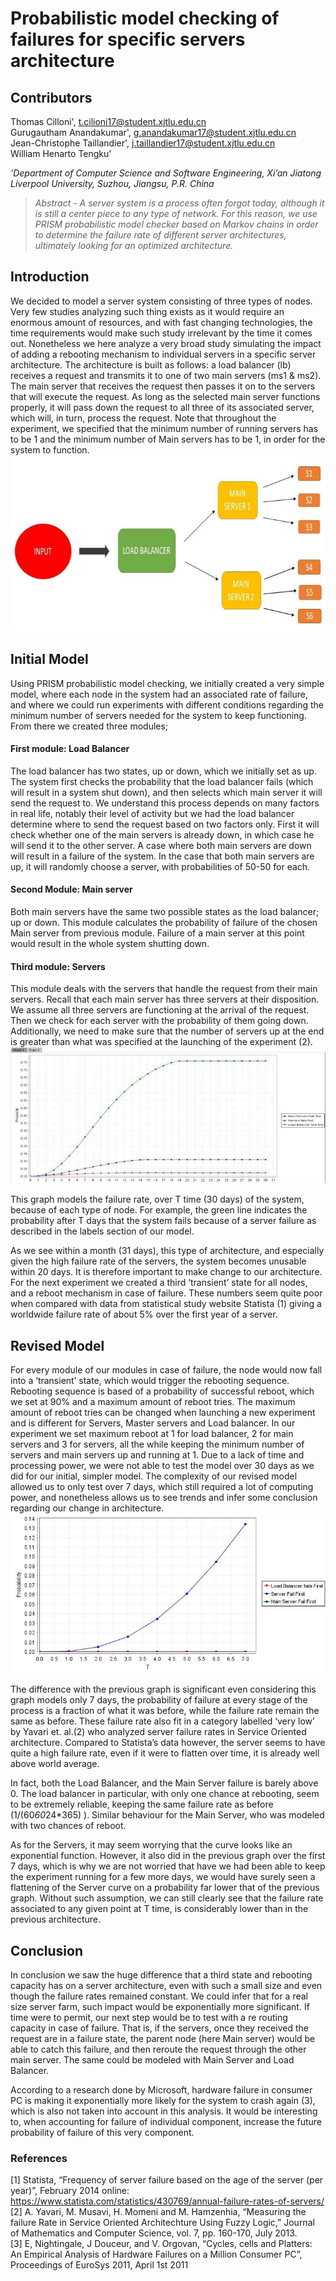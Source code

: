# Probabilistic model checking of failures for specific servers architecture

## Contributors
Thomas Cilloni', t.cilioni17@student.xjtlu.edu.cn  
Gurugautham Anandakumar', g.anandakumar17@student.xjtlu.edu.cn  
Jean-Christophe Taillandier', j.taillandier17@student.xjtlu.edu.cn  
William Henarto Tengku'

_'Department of Computer Science and Software Engineering, Xi’an Jiatong Liverpool University, Suzhou, Jiangsu, P.R. China_

> _Abstract - A server system is a process often forgot today, although it is still a center piece to any type of network. For this reason, we use PRISM probabilistic model checker based on Markov chains in order to determine the failure rate of different server architectures, ultimately looking for an optimized architecture._

## Introduction
We decided to model a server system consisting of three types of nodes. Very few studies analyzing such thing exists as it would require an enormous amount of resources, and with fast changing technologies, the time requirements would make such study irrelevant by the time it comes out. Nonetheless we here analyze a very broad study simulating the impact of adding a rebooting mechanism to individual servers in a specific server architecture. The architecture is built as follows: a load balancer (lb) receives a request and transmits it to one of two main servers (ms1 & ms2). The main server that receives the request then passes it on to the servers that will execute the request. As long as the selected main server functions properly, it will pass down the request to all three of its associated server, which will, in turn, process the request. Note that throughout the experiment, we specified that the minimum number of running servers has to be 1 and the minimum number of Main servers has to be 1, in order for the system to function.
![server architecture](/res/architecture.jpg)

## Initial Model
Using PRISM probabilistic model checking, we initially
created a very simple model, where each node in the system
had an associated rate of failure, and where we could run
experiments with different conditions regarding the minimum
number of servers needed for the system to keep functioning.
From there we created three modules;

#### First module: Load Balancer
The load balancer has two states, up or down, which
we initially set as up. The system first checks the probability
that the load balancer fails (which will result in a system shut
down), and then selects which main server it will send the
request to. We understand this process depends on many
factors in real life, notably their level of activity but we had
the load balancer determine where to send the request based
on two factors only. First it will check whether one of the
main servers is already down, in which case he will send it to
the other server. A case where both main servers are down
will result in a failure of the system. In the case that both main
servers are up, it will randomly choose a server, with
probabilities of 50-50 for each.

#### Second Module: Main server
Both main servers have the same two possible states
as the load balancer; up or down. This module calculates the
probability of failure of the chosen Main server from previous
module. Failure of a main server at this point would result in
the whole system shutting down.

#### Third module: Servers
This module deals with the servers that handle the request
from their main servers. Recall that each main server has three
servers at their disposition. We assume all three servers are
functioning at the arrival of the request. Then we check for
each server with the probability of them going down.
Additionally, we need to make sure that the number of servers
up at the end is greater than what was specified at the
launching of the experiment (2).
![v1](/res/v1.jpg)

This graph models the failure rate, over T time (30 days) of the system, because of each type of node. For example, the green line indicates the probability after T days that the system fails because of a server failure as described in the labels section of our model.

As we see within a month (31 days), this type of architecture, and especially given the high failure rate of the servers, the system becomes unusable within 20 days. It is therefore important to make change to our architecture. For the next experiment we created a third ‘transient’ state for all nodes, and a reboot mechanism in case of failure. These numbers seem quite poor when compared with data from statistical study website Statista (1) giving a worldwide failure rate of about 5% over the first year of a server.

## Revised Model
For every module of our modules in case of failure, the node would now fall into a ‘transient’ state, which would trigger the rebooting sequence. Rebooting sequence is based of a probability of successful reboot, which we set at 90% and a maximum amount of reboot tries. The maximum amount of reboot tries can be changed when launching a new experiment and is different for Servers, Master servers and Load balancer. In our experiment we set maximum reboot at 1 for load balancer, 2 for main servers and 3 for servers, all the while keeping the minimum number of servers and main servers up and running at 1. Due to a lack of time and processing power, we were not able to test the model over 30 days as we did for our initial, simpler model. The complexity of our revised model allowed us to only test over 7 days, which still required a lot of computing power, and nonetheless allows us to see trends and infer some conclusion regarding our change in architecture.
![v2](/res/v2.jpg)

The difference with the previous graph is significant even considering this graph models only 7 days, the probability of failure at every stage of the process is a fraction of what it was before, while the failure rate remain the same as before. These failure rate also fit in a category labelled ‘very low’ by Yavari et. al.(2) who analyzed server failure rates in Service Oriented architecture. Compared to Statista’s data however, the server seems to have quite a high failure rate, even if it were to flatten over time, it is already well above world average.

In fact, both the Load Balancer, and the Main Server failure is barely above 0. The load balancer in particular, with only one chance at rebooting, seem to be extremely reliable, keeping the same failure rate as before (1/(60*60*24*365) ). Similar behaviour for the Main Server, who was modeled with two chances of reboot.

As for the Servers, it may seem worrying that the curve looks like an exponential function. However, it also did in the previous graph over the first 7 days, which is why we are not worried that have we had been able to keep the experiment running for a few more days, we would have surely seen a flattening of the Server curve on a probability far lower that of the previous graph. Without such assumption, we can still clearly see that the failure rate associated to any given point at T time, is considerably lower than in the previous architecture.

## Conclusion
In conclusion we saw the huge difference that a third state and rebooting capacity has on a server architecture, even with such a small size and even though the failure rates remained constant. We could infer that for a real size server farm, such impact would be exponentially more significant. If time were to permit, our next step would be to test with a re routing capacity in case of failure. That is, if the servers, once they received the request are in a failure state, the parent node (here Main server) would be able to catch this failure, and then reroute the request through the other main server. The same could be modeled with Main Server and Load Balancer.

According to a research done by Microsoft, hardware failure in consumer PC is making it exponentially more likely for the system to crash again (3), which is also not taken into account in this analysis. It would be interesting to, when accounting for failure of individual component, increase the future probability of failure of this very component.

### References
[1] Statista, “Frequency of server failure based on the age of the server (per year)”, February 2014 online: https://www.statista.com/statistics/430769/annual-failure-rates-of-servers/  
[2] A. Yavari, M. Musavi, H. Momeni and M. Hamzenhia, “Measuring the failure Rate in Service Oriented Architechture Using Fuzzy Logic,” Journal of Mathematics and Computer Science, vol. 7, pp. 160-170, July 2013.  
[3] E, Nightingale, J Douceur, and V. Orgovan, “Cycles, cells and Platters: An Empirical Analysis of Hardware Failures on a Million Consumer PC”, Proceedings of EuroSys 2011, April 1st 2011
